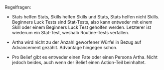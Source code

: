 Regelfragen:

- Stats helfen Stats, Skills helfen Skills und Stats, Stats helfen nicht Skills. Beginners Luck Tests sind Stat-Tests, also kann entweder mit einem Skill oder einem Beginners Luck Test geholfen werden. Letzterer ist wiederum ein Stat-Test, weshalb Routine-Tests verfallen.

- Artha wird nicht zu der Anzahl geworfener Würfel in Bezug auf Advancement gezählt. Advantage hingegen schon.

- Pro Belief gibt es entweder einen Fate oder einen Persona Artha. Nicht jedoch beides, auch wenn der Belief einen Action-Teil beinhaltet.
